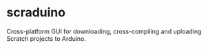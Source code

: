 scraduino
=========

Cross-platform GUI for downloading, cross-compiling and uploading Scratch projects to Arduino.
